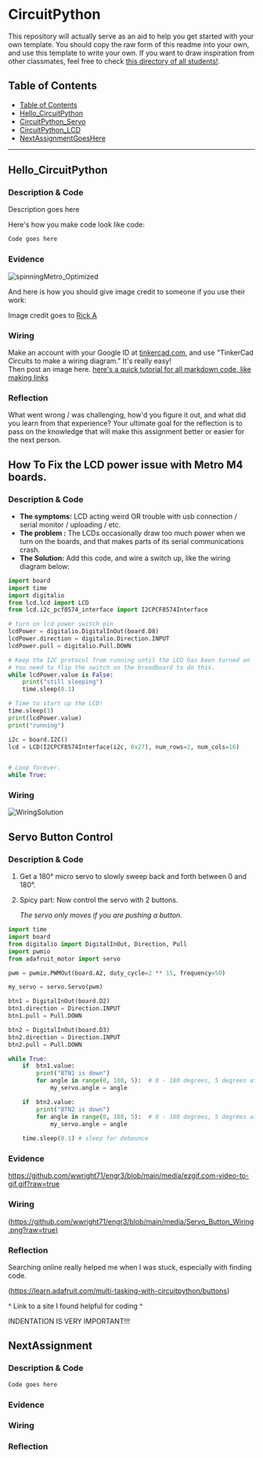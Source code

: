 # CircuitPython
This repository will actually serve as an aid to help you get started with your own template.  You should copy the raw form of this readme into your own, and use this template to write your own.  If you want to draw inspiration from other classmates, feel free to check [this directory of all students!](https://github.com/chssigma/Class_Accounts).
## Table of Contents
* [Table of Contents](#TableOfContents)
* [Hello_CircuitPython](#Hello_CircuitPython)
* [CircuitPython_Servo](#CircuitPython_Servo)
* [CircuitPython_LCD](#CircuitPython_LCD)
* [NextAssignmentGoesHere](#NextAssignment)
---

## Hello_CircuitPython

### Description & Code
Description goes here

Here's how you make code look like code:

```python
Code goes here

```


### Evidence


![spinningMetro_Optimized](https://user-images.githubusercontent.com/54641488/192549584-18285130-2e3b-4631-8005-0792c2942f73.gif)


And here is how you should give image credit to someone if you use their work:

Image credit goes to [Rick A](https://www.youtube.com/watch?v=dQw4w9WgXcQ&scrlybrkr=8931d0bc)



### Wiring
Make an account with your Google ID at [tinkercad.com](https://www.tinkercad.com/learn/circuits), and use "TinkerCad Circuits to make a wiring diagram."  It's really easy!  
Then post an image here.   [here's a quick tutorial for all markdown code, like making links](https://guides.github.com/features/mastering-markdown/)

### Reflection
What went wrong / was challenging, how'd you figure it out, and what did you learn from that experience?  Your ultimate goal for the reflection is to pass on the knowledge that will make this assignment better or easier for the next person.




## How To Fix the LCD power issue with Metro M4 boards.

### Description & Code

* **The symptoms:**  LCD acting weird OR trouble with usb connection / serial monitor / uploading / etc.
* **The problem :** The LCDs occasionally draw too much power when we turn on the boards, and that makes parts of its serial communications crash.
* **The Solution:** Add this code, and wire a switch up, like the wiring diagram below:



```python
import board
import time
import digitalio
from lcd.lcd import LCD
from lcd.i2c_pcf8574_interface import I2CPCF8574Interface

# turn on lcd power switch pin
lcdPower = digitalio.DigitalInOut(board.D8)
lcdPower.direction = digitalio.Direction.INPUT
lcdPower.pull = digitalio.Pull.DOWN

# Keep the I2C protocol from running until the LCD has been turned on
# You need to flip the switch on the breadboard to do this.
while lcdPower.value is False:
    print("still sleeping")
    time.sleep(0.1)

# Time to start up the LCD!
time.sleep(1)
print(lcdPower.value)
print("running")

i2c = board.I2C()
lcd = LCD(I2CPCF8574Interface(i2c, 0x27), num_rows=2, num_cols=16)


# Loop forever.
while True:

```
### Wiring

![WiringSolution](images/I2C_M4_Solution.png)






## Servo Button Control

### Description & Code

1. Get a 180° micro servo to slowly sweep back and forth between 0 and 180°.  

2. Spicy part: Now control the servo with 2 buttons. 

     _The servo only moves if you are pushing a button._

```python
import time
import board
from digitalio import DigitalInOut, Direction, Pull
import pwmio
from adafruit_motor import servo

pwm = pwmio.PWMOut(board.A2, duty_cycle=2 ** 15, frequency=50)

my_servo = servo.Servo(pwm)

btn1 = DigitalInOut(board.D2)
btn1.direction = Direction.INPUT
btn1.pull = Pull.DOWN

btn2 = DigitalInOut(board.D3)
btn2.direction = Direction.INPUT
btn2.pull = Pull.DOWN

while True:
    if  btn1.value:
        print("BTN1 is down")
        for angle in range(0, 180, 5):  # 0 - 180 degrees, 5 degrees at a time
            my_servo.angle = angle

    if  btn2.value:
        print("BTN2 is down")
        for angle in range(0, 180, 5):  # 0 - 180 degrees, 5 degrees at a time
            my_servo.angle = angle
    
    time.sleep(0.1) # sleep for debounce


```

### Evidence
https://github.com/wwright71/engr3/blob/main/media/ezgif.com-video-to-gif.gif?raw=true
### Wiring
[(https://github.com/wwright71/engr3/blob/main/media/Servo_Button_Wiring.png?raw=true)](https://github.com/wwright71/engr3/blob/main/media/Servo_Button_Wiring.png?raw=true)
### Reflection
Searching online really helped me when I was stuck, especially with finding code.

(https://learn.adafruit.com/multi-tasking-with-circuitpython/buttons)

^ Link to a site I found helpful for coding ^

INDENTATION IS VERY IMPORTANT!!!




## NextAssignment

### Description & Code

```python
Code goes here

```

### Evidence

### Wiring

### Reflection
